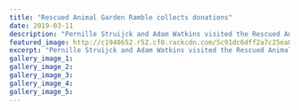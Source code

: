 ```yaml
---
title: "Rescued Animal Garden Ramble collects donations"
date: 2019-03-11
description: "Pernille Struijck and Adam Watkins visited the Rescued Animal Garden Ramble with Doug the spitz and Rose the rottweiler..."
featured_image: http://c1940652.r52.cf0.rackcdn.com/5c91dc6dff2a7c25ea000569/Adam-Watkins.animal-garden.280.chron-11.3.19.jpg
excerpt: "Pernille Struijck and Adam Watkins visited the Rescued Animal Garden Ramble with Doug the spitz and Rose the rottweiler."
gallery_image_1: 
gallery_image_2: 
gallery_image_3: 
gallery_image_4: 
gallery_image_5: 
---
```

